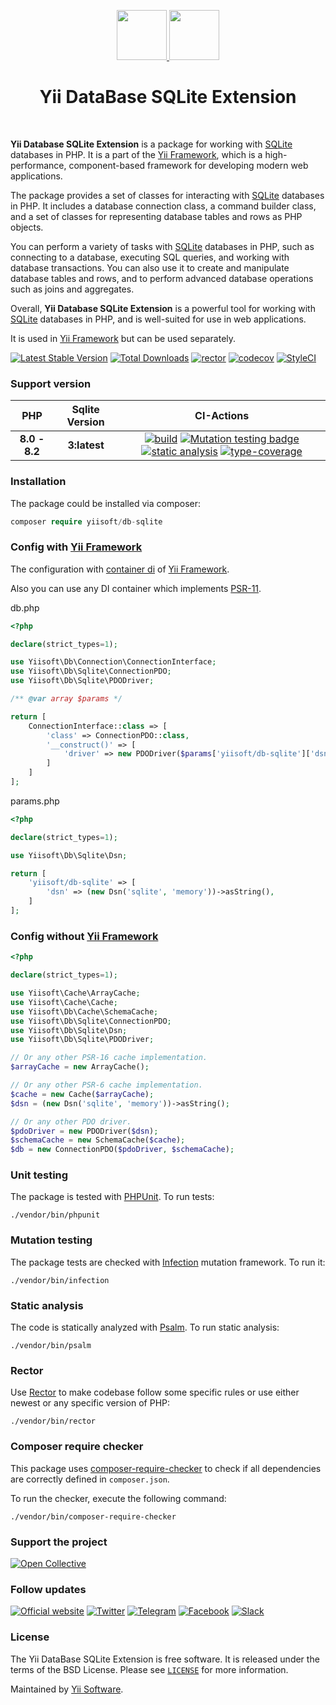 <p align="center">
    <a href="https://github.com/yiisoft" target="_blank">
        <img src="https://yiisoft.github.io/docs/images/yii_logo.svg" height="80px">
    </a>
    <a href="https://www.sqlite.org/" target="_blank">
        <img src="https://upload.wikimedia.org/wikipedia/commons/3/38/SQLite370.svg" height="80px">
    </a>
    <h1 align="center">Yii DataBase SQLite Extension</h1>
    <br>
</p>

**Yii Database SQLite Extension** is a package for working with [SQLite] databases in PHP. It is a part of the [Yii Framework], which is a high-performance, component-based framework for developing modern web applications.

The package provides a set of classes for interacting with [SQLite] databases in PHP. It includes a database connection class, a command builder class, and a set of classes for representing database tables and rows as PHP objects.

You can perform a variety of tasks with [SQLite] databases in PHP, such as connecting to a database, executing SQL queries, and working with database transactions. You can also use it to create and manipulate database tables and rows, and to perform advanced database operations such as joins and aggregates.

Overall, **Yii Database SQLite Extension** is a powerful tool for working with [SQLite] databases in PHP, and is well-suited for use in web applications.

It is used in [Yii Framework] but can be used separately.

[SQLite]: https://www.sqlite.org/
[Yii Framework]: https://www.yiiframework.com

[![Latest Stable Version](https://poser.pugx.org/yiisoft/db-sqlite/v/stable.png)](https://packagist.org/packages/yiisoft/db-sqlite)
[![Total Downloads](https://poser.pugx.org/yiisoft/db-sqlite/downloads.png)](https://packagist.org/packages/yiisoft/db-sqlite)
[![rector](https://github.com/yiisoft/db-sqlite/actions/workflows/rector.yml/badge.svg)](https://github.com/yiisoft/db-sqlite/actions/workflows/rector.yml)
[![codecov](https://codecov.io/gh/yiisoft/db-sqlite/branch/master/graph/badge.svg?token=YXUHCPPITH)](https://codecov.io/gh/yiisoft/db-sqlite)
[![StyleCI](https://github.styleci.io/repos/145220194/shield?branch=master)](https://github.styleci.io/repos/145220194?branch=master)

### Support version

|  PHP | Sqlite Version            |  CI-Actions
|:----:|:------------------------:|:---:|
|**8.0 - 8.2**| **3:latest**|[![build](https://github.com/yiisoft/db-sqlite/actions/workflows/build.yml/badge.svg?branch=dev)](https://github.com/yiisoft/db-sqlite/actions/workflows/build.yml) [![Mutation testing badge](https://img.shields.io/endpoint?style=flat&url=https%3A%2F%2Fbadge-api.stryker-mutator.io%2Fgithub.com%2Fyiisoft%2Fdb-sqlite%2Fmaster)](https://dashboard.stryker-mutator.io/reports/github.com/yiisoft/db-sqlite/master) [![static analysis](https://github.com/yiisoft/db-sqlite/actions/workflows/static.yml/badge.svg?branch=dev)](https://github.com/yiisoft/db-sqlite/actions/workflows/static.yml) [![type-coverage](https://shepherd.dev/github/yiisoft/db-sqlite/coverage.svg)](https://shepherd.dev/github/yiisoft/db-sqlite)

### Installation

The package could be installed via composer:

```php
composer require yiisoft/db-sqlite
```

### Config with [Yii Framework]

The configuration with [container di](https://github.com/yiisoft/di) of [Yii Framework].

Also you can use any DI container which implements [PSR-11](https://www.php-fig.org/psr/psr-11/).

db.php

```php
<?php

declare(strict_types=1);

use Yiisoft\Db\Connection\ConnectionInterface;
use Yiisoft\Db\Sqlite\ConnectionPDO;
use Yiisoft\Db\Sqlite\PDODriver;

/** @var array $params */

return [
    ConnectionInterface::class => [
        'class' => ConnectionPDO::class,
        '__construct()' => [
            'driver' => new PDODriver($params['yiisoft/db-sqlite']['dsn']),
        ]
    ]
];
```

params.php

```php
<?php

declare(strict_types=1);

use Yiisoft\Db\Sqlite\Dsn;

return [
    'yiisoft/db-sqlite' => [
        'dsn' => (new Dsn('sqlite', 'memory'))->asString(),
    ]
];
```

### Config without [Yii Framework]

```php
<?php

declare(strict_types=1);

use Yiisoft\Cache\ArrayCache;
use Yiisoft\Cache\Cache;
use Yiisoft\Db\Cache\SchemaCache;
use Yiisoft\Db\Sqlite\ConnectionPDO;
use Yiisoft\Db\Sqlite\Dsn;
use Yiisoft\Db\Sqlite\PDODriver;

// Or any other PSR-16 cache implementation.
$arrayCache = new ArrayCache();

// Or any other PSR-6 cache implementation.
$cache = new Cache($arrayCache); 
$dsn = (new Dsn('sqlite', 'memory'))->asString();

// Or any other PDO driver.
$pdoDriver = new PDODriver($dsn); 
$schemaCache = new SchemaCache($cache);
$db = new ConnectionPDO($pdoDriver, $schemaCache);
```

### Unit testing

The package is tested with [PHPUnit](https://phpunit.de/). To run tests:

```shell
./vendor/bin/phpunit
```

### Mutation testing

The package tests are checked with [Infection](https://infection.github.io/) mutation framework. To run it:

```shell
./vendor/bin/infection
```

### Static analysis

The code is statically analyzed with [Psalm](https://psalm.dev/). To run static analysis:

```shell
./vendor/bin/psalm
```

### Rector

Use [Rector](https://github.com/rectorphp/rector) to make codebase follow some specific rules or 
use either newest or any specific version of PHP: 

```shell
./vendor/bin/rector
```

### Composer require checker

This package uses [composer-require-checker](https://github.com/maglnet/ComposerRequireChecker) to check if all dependencies are correctly defined in `composer.json`.

To run the checker, execute the following command:

```shell
./vendor/bin/composer-require-checker
```

### Support the project

[![Open Collective](https://img.shields.io/badge/Open%20Collective-sponsor-7eadf1?logo=open%20collective&logoColor=7eadf1&labelColor=555555)](https://opencollective.com/yiisoft)

### Follow updates

[![Official website](https://img.shields.io/badge/Powered_by-Yii_Framework-green.svg?style=flat)](https://www.yiiframework.com/)
[![Twitter](https://img.shields.io/badge/twitter-follow-1DA1F2?logo=twitter&logoColor=1DA1F2&labelColor=555555?style=flat)](https://twitter.com/yiiframework)
[![Telegram](https://img.shields.io/badge/telegram-join-1DA1F2?style=flat&logo=telegram)](https://t.me/yii3en)
[![Facebook](https://img.shields.io/badge/facebook-join-1DA1F2?style=flat&logo=facebook&logoColor=ffffff)](https://www.facebook.com/groups/yiitalk)
[![Slack](https://img.shields.io/badge/slack-join-1DA1F2?style=flat&logo=slack)](https://yiiframework.com/go/slack)

### License

The Yii DataBase SQLite Extension is free software. It is released under the terms of the BSD License.
Please see [`LICENSE`](./LICENSE.md) for more information.

Maintained by [Yii Software](https://www.yiiframework.com/).
